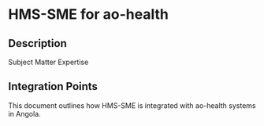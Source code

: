 # HMS-SME for ao-health

## Description

Subject Matter Expertise

## Integration Points

This document outlines how HMS-SME is integrated with ao-health systems in Angola.
